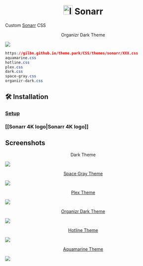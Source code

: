 <h1 align="center"> <img src="https://raw.githubusercontent.com/Sonarr/Sonarr/phantom-develop/Logo/sonarr-simple.svg" alt="logo" width="30" height="30"> Sonarr</h1>

Custom [Sonarr](https://github.com/Sonarr/Sonarr) CSS

<p align="center"> Organizr Dark Theme </p>

![](https://raw.githubusercontent.com/gilbN/theme.park/master/Screenshots/sonarr/organizr-dark.png)

```css
https://gilbn.github.io/theme.park/CSS/themes/sonarr/XXX.css
aquamarine.css
hotline.css
plex.css
dark.css
space-gray.css
organizr-dark.css
```

## 🛠️ Installation

### [Setup](/setup)

### [[Sonarr 4K logo|Sonarr 4K logo]]

## Screenshots

<p align="center"> Dark Theme </p>

<a href="https://raw.githubusercontent.com/gilbN/theme.park/master/Screenshots/sonarr/dark.png"><img src="https://raw.githubusercontent.com/gilbN/theme.park/master/Screenshots/sonarr/dark.png"></img>

<p align="center"> Space Gray Theme </p>

<a href="https://raw.githubusercontent.com/gilbN/theme.park/master/Screenshots/sonarr/space-gray.png"><img src="https://raw.githubusercontent.com/gilbN/theme.park/master/Screenshots/sonarr/space-gray.png"></img>

<p align="center"> Plex Theme </p>

<a href="https://raw.githubusercontent.com/gilbN/theme.park/master/Screenshots/sonarr/plex.png"><img src="https://raw.githubusercontent.com/gilbN/theme.park/master/Screenshots/sonarr/plex.png"></img>

<p align="center"> Organizr Dark Theme </p>

<a href="https://raw.githubusercontent.com/gilbN/theme.park/master/Screenshots/sonarr/organizr-dark.png"><img src="https://raw.githubusercontent.com/gilbN/theme.park/master/Screenshots/sonarr/organizr-dark.png"></img>

<p align="center"> Hotline Theme </p>

<a href="https://raw.githubusercontent.com/gilbN/theme.park/master/Screenshots/sonarr/hotline.png"><img src="https://raw.githubusercontent.com/gilbN/theme.park/master/Screenshots/sonarr/hotline.png"></img>

<p align="center"> Aquamarine Theme </p>

<a href="https://raw.githubusercontent.com/gilbN/theme.park/master/Screenshots/sonarr/aquamarine.png"><img src="https://raw.githubusercontent.com/gilbN/theme.park/master/Screenshots/sonarr/aquamarine.png"></img>
